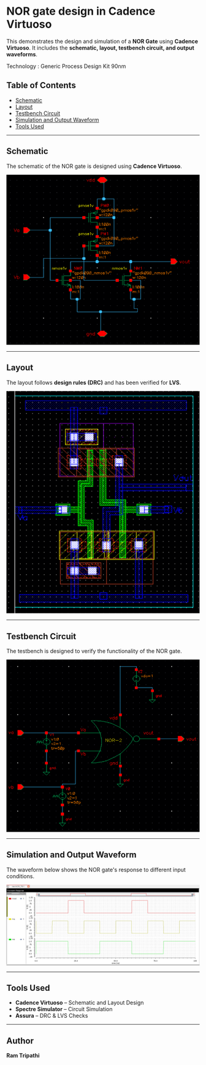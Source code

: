 # NOR gate design in Cadence Virtuoso 

This demonstrates the design and simulation of a **NOR Gate** using **Cadence Virtuoso**. It includes the **schematic, layout, testbench circuit, and output waveforms**. 

Technology : Generic Process Design Kit 90nm

## Table of Contents  
- [Schematic](#schematic)  
- [Layout](#layout)  
- [Testbench Circuit](#testbench-circuit)  
- [Simulation and Output Waveform](#simulation-and-output-waveform)  
- [Tools Used](#tools-used)  

---

## Schematic  
The schematic of the NOR gate is designed using **Cadence Virtuoso**.  

![Schematic](CMOS_NOR.png)  

---

## Layout  
The layout follows **design rules (DRC)** and has been verified for **LVS**.  

![Layout](NOR_gate_Layout.png)  

---

## Testbench Circuit  
The testbench is designed to verify the functionality of the NOR gate.  

![Testbench](NOR_gate_simulation_circuit.png)  

---

## Simulation and Output Waveform  
The waveform below shows the NOR gate's response to different input conditions.  

![Output Waveform](NOR_Gate_Transient_Analysis.png)  

---

## Tools Used  
- **Cadence Virtuoso** – Schematic and Layout Design  
- **Spectre Simulator** – Circuit Simulation  
- **Assura** – DRC & LVS Checks  

---

## Author  
**Ram Tripathi**  

